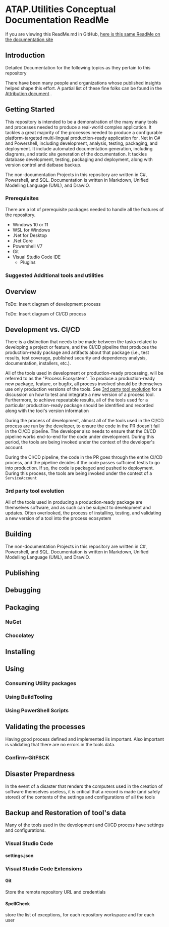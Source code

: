 
# ATAP.Utilities Conceptual Documentation ReadMe

If you are viewing this ReadMe.md in GitHub, [here is this same ReadMe on the documentation site]()

## Introduction

Detailed Documentation for the following topics as they pertain to this repository

There have been many people and organizations whose published insights helped shape this effort. A partial list of these fine folks can be found in the [Attribution document](./Documentation/ATTRIBUTION.html) .

## <a id="GettingStarted" />Getting Started

This repository is intended to be a demonstration of the many many tools and processes needed to produce a real-world complex application. It tackles a great majority of the processes needed to produce a configurable platform-targeted multi-lingual production-ready application for .Net in C# and Powershell, including development, analysis, testing, packaging, and deployment. It include automated documentation generation, including diagrams, and static site generation of the documentation. It tackles database development, testing, packaging and deployment, along with version control and datbase backup.

The non-documentation Projects in this repository are written in C#, Powershell, and SQL. Documentation is written in Markdown, Unified Modelling Language (UML), and DrawIO.

### <a id="Prerequisites" />Prerequisites

There are a lot of prerequisite packages needed to handle all the features of the repository.

* Windows 10 or 11
* WSL for Windows
* .Net for Desktop
* .Net Core
* Powershell V7
* Git
* Visual Studio Code IDE
  * Plugins


### Suggested Additional tools and utilities

## Overview

ToDo: Insert diagram of development process

ToDo: Insert diagram of CI/CD process

## <a id="Development vs. CI/CD" /> Development vs. CI/CD

There is a distinction that needs to be made between the tasks related to developing a project or feature, and the CI/CD pipeline that produces the production-ready package and artifacts about that package (i.e., test results, test coverage, published security and dependency analysis, documentation, installers, etc.).

All of the tools used in development or production-ready processing, will be referred to as the "Process Ecosystem". To produce a production-ready new package, feature, or bugfix, all process involved should be themselves use only production versions of the tools. See [3rd party tool evolution](#3rd-party-tool-evolution) for a discussion on how to test and integrate a new version of a process tool.  Furthermore, to achieve repeatable results, all of the tools used for a particular production-ready package should be identified and recorded along with the tool's version information

During the process of development, almost all of the tools used in the CI/CD process are run by the developer, to ensure the code in the PR doesn't fail in the CI/CD pipeline. The developer also needs to ensure that the CI/CD pipeline works end-to-end for the code under development. During this period, the tools are being invoked under the context of the developer's account.

During the CI/CD pipeline, the code in the PR goes through the entire CI/CD process, and the pipeline decides if the code passes sufficient testis to go into production. If so, the code is packaged and pushed to deployment. During this process, the tools are being invoked under the context of a `ServiceAccount`

### 3rd party tool evolution

All of the tools used in producing a production-ready package are themselves software, and as such can be subject to development and updates. Often overlooked, the process of installing, testing, and validating a new version of a tool into the process ecosystem

## <a id="Building" /> Building

The non-documentation Projects in this repository are written in C#, Powershell, and SQL. Documentation is written in Markdown, Unified Modelling Language (UML), and DrawIO.

## <a id="Publishing" />Publishing

## <a id="Debugging" />Debugging

## <a id="Packaging" />Packaging

### <a id="NuGetPackaging" />NuGet

### <a id="ChocolateyPackaging" />Chocolatey

## <a id="Installing" />Installing

## <a id="Using" />Using

### <a id="ConsumingUtilityPackages" />Consuming Utility packages

### <a id="UsingBuildTooling" />Using BuildTooling

### <a id="UsingPowerShellScripts" />Using PowerShell Scripts

## Validating the processes

Having good process defined and implemented iis important. Also important is validating that there are no errors in the tools data.

### Confirm-GitFSCK


## Disaster Prepardness

In the event of a disaster that renders the computers used in the creation of software themselves useless, it is critical that a record is made (and safely stored) of the contents of the settings and configurations of all the tools

## Backup and Restoration of tool's data

Many of the tools used in the development and CI/CD process have settings and configurations.

### Visual Studio Code

#### settings.json

### Visual Studio Code Extensions

#### Git

Store the remote repository URL and credentials

#### SpellCheck

store the list of exceptions, for each repository workspace and for each user
